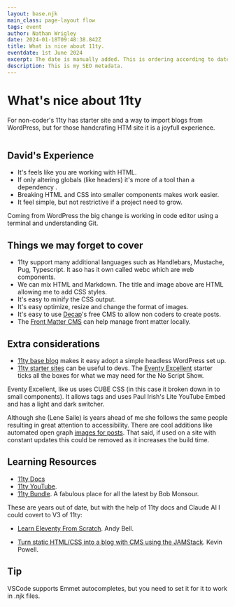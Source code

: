 ```yaml
---
layout: base.njk
main_class: page-layout flow
tags: event
author: Nathan Wrigley
date: 2024-01-18T09:48:38.842Z
title: What is nice about 11ty.
eventdate: 1st June 2024
excerpt: The date is manually added. This is ordering according to date created.
description: This is my SEO metadata.
---
```


<h1 class=" popout sidelines" >What's nice about 11ty</h1>

For non-coder's 11ty has starter site and a way to import blogs from WordPress, but for those handcrafing HTM site it is a joyfull experience.

<img class=" popout" src="https://picsum.photos/id/1/1920/500" alt="">
 


## David's Experience

 - It's feels like you are working with HTML.
 - If only altering globals (like headers) it's more of a tool than a dependency .
 - Breaking HTML and CSS into smaller components makes work easier.
 - It feel simple, but not restrictive if a project need to grow.

 Coming from WordPress the big change is working in code editor using a terminal and understanding Git. 
 

## Things we may forget to cover

- 11ty support many additional languages such as Handlebars, Mustache, Pug, Typescript. It aso has it own called webc which are web components.
- We can mix HTML and Markdown. The title and image above are HTML allowing me to add CSS styles.
- It's easy to minify the CSS output.
- It's easy optimize, resize and change the format of images.
- It's easy to use [Decap](https://decapcms.org/)'s free CMS to allow non coders to create posts.
- The [Front Matter CMS](https://frontmatter.codes/) can help manage front matter locally.


## Extra considerations

- [11ty base blog](https://github.com/11ty/eleventy-base-blog) makes it easy adopt a simple headless WordPress set up.
- [11ty starter sites](https://11tybundle.dev/starters/) can be useful to devs. The [Eventy Excellent](https://eleventy-excellent.netlify.app/) starter ticks all the boxes for what we may need for the No Script Show.

Eventy Excellent, like us uses CUBE CSS (in this case it broken down in to small components). It allows tags and uses Paul Irish's Lite YouTube Embed and has a light and dark switcher.

 Although she (Lene Saile) is years ahead of me she follows the same people resulting in great attention to accessibility. There are cool additions like automated open graph [images for posts](https://metatags.io/?url=https%3A%2F%2F11tyexcellent.netlify.app%2Fblog%2Fmy-shiny-new-post%2F). That said, if used on a site with constant updates this could be removed as it increases the build time.

## Learning Resources 

- [11ty Docs](https://www.11ty.dev/docs/)
- [11ty YouTube](https://www.youtube.com/@EleventyVideo/videos).
- [11ty Bundle](https://11tybundle.dev/). A fabulous place for all the latest by Bob Monsour.

These are years out of date, but with the help of 11ty docs and Claude AI I could covert to V3 of 11ty:

- [Learn Eleventy From Scratch](https://learneleventyfromscratch.com/). Andy Bell.

- [Turn static HTML/CSS into a blog with CMS using the JAMStack](https://www.youtube.com/watch?v=4wD00RT6d-g). Kevin Powell.

## Tip

 VSCode supports Emmet autocompletes, but you need to set it for it to work in .njk files.



